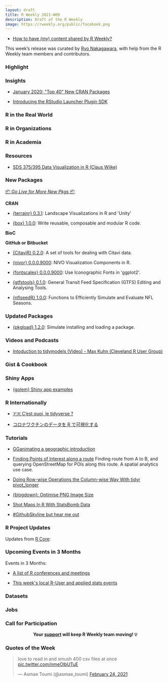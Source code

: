 ```yaml
---
layout: draft
title: R Weekly 2021-W09
description: Draft of the R Weekly
image: https://rweekly.org/public/facebook.png
---
```



+ [How to have (my) content shared by R Weekly?](https://github.com/rweekly/rweekly.org#how-to-have-my-content-shared-by-r-weekly)

This week’s release was curated by [Ryo Nakagawara](), with help from the R Weekly team members and contributors.



###  Highlight



### Insights

+ [January 2020: "Top 40" New CRAN Packages](https://rviews.rstudio.com/2021/02/24/january-2020-top-40-new-cran-packages/)

+ [Introducing the RStudio Launcher Plugin SDK](https://blog.rstudio.com/2021/02/23/rstudio-sdk1/)

### R in the Real World


###  R in Organizations



###  R in Academia



###  Resources

+ [SDS 375/395 Data Visualization in R (Claus Wilke)](https://wilkelab.org/SDS375/syllabus.html)

###  New Packages

<p class="added-hostname"><a href="https://rweekly.org/live" target="_blank" class="externalLink">📦 <i>Go Live for More New Pkgs</i> 📦</a></p>

**CRAN**

+ [{terrainr} 0.3.1](https://cran.r-project.org/package=terrainr): Landscape Visualizations in R and 'Unity'

+ [{box} 1.0.0](https://github.com/klmr/box): Write reusable, composable and modular R code.

**BioC**



**GitHub or Bitbucket**

+ [{CitaviR} 0.2.0](https://github.com/SchmidtPaul/CitaviR): A set of tools for dealing with Citavi data.

+ [{nivor} 0.0.0.9000](https://github.com/swsoyee/nivor): NIVO Visualization Components in R.

+ [{fontscales} 0.0.0.9000](https://github.com/EmilHvitfeldt/fontscales): Use Iconographic Fonts in 'ggplot2'.

+ [{gtfstools} 0.1.0](https://github.com/ipeaGIT/gtfstools/): General Transit Feed Specification (GTFS) Editing and Analysing Tools.

+ [{nflseedR} 1.0.0](https://github.com/leesharpe/nflseedR/): Functions to Efficiently Simulate and Evaluate NFL Seasons.

### Updated Packages

+ [{pkgload} 1.2.0](https://github.com/r-lib/pkgload/): Simulate installing and loading a package.

###  Videos and Podcasts


+ [Intoduction to tidymodels (Video) - Max Kuhn (Cleveland R User Group)](https://youtu.be/kAZe9UpMx_s)

### Gist & Cookbook



### Shiny Apps

+ [{golem} Shiny app examples](https://github.com/ColinFay/golemexamples)

### R Internationally

+ [🇫🇷 C’est quoi, le tidyverse ?](https://thinkr.fr/c-est-quoi-le-tidyverse/)

+ [コロナワクチンのデータを R で可視化する](https://swsoyee.vercel.app/2021/02/vaccine-data-in-japan/)

###  Tutorials

+ [GGanimating a geographic introduction](https://www.pipinghotdata.com/posts/2021-02-15-gganimating-a-geographic-introduction/)

+ [Finding Points of Interest along a route](https://www.jla-data.net/eng/finding-pois-along-a-route/) Finding route from A to B, and querying OpenStreetMap for POIs along this route. A spatial analytics use case.

+ [Doing Row-wise Operations the Column-wise Way With tidyr pivot_longer](https://thatdatatho.com/row-wise-operations-column-wise-way-tidyr-pivot_longer/)

+ [{blogdown}: Optimise PNG Image Size](https://datawookie.dev/blog/2021/02/blogdown-optimise-png-image-size/)

+ [Shot Maps In R With StatsBomb Data](https://biscuitchaserfc.substack.com/p/shot-maps-in-r-with-statsbomb-data)

+ [#GithubSkyline but hear me out](https://www.rostrum.blog/2021/02/21/skyphone/)

<!--<div class="post-more-begin></div><div class="post-more-end"></div>-->

###  R Project Updates

Updates from [R Core](http://developer.r-project.org/blosxom.cgi/R-devel/NEWS):


###  Upcoming Events in 3 Months

Events in 3 Months:


+ [A list of R conferences and meetings](https://jumpingrivers.github.io/meetingsR/events.html)

+ [This week's local R-User and applied stats events](https://community.rstudio.com/c/irl)


### Datasets

### Jobs




###  Call for Participation


<p class="hide-support added-hostname support-rweekly" style="text-align: center;font-weight: bold;">Your <a class="non-visited externalLink" href="https://www.patreon.com/rweekly" onclick="pas(this)">support</a> will keep R Weekly team moving! 💡</p>

###  Quotes of the Week

<blockquote class="twitter-tweet"><p lang="en" dir="ltr">love to read in and smush 400 csv files at once <a href="https://t.co/nmeOlbUTuE">pic.twitter.com/nmeOlbUTuE</a></p>&mdash; Asmae Toumi (@asmae_toumi) <a href="https://twitter.com/asmae_toumi/status/1364407122268729347?ref_src=twsrc%5Etfw">February 24, 2021</a></blockquote> <script async src="https://platform.twitter.com/widgets.js" charset="utf-8"></script> 

